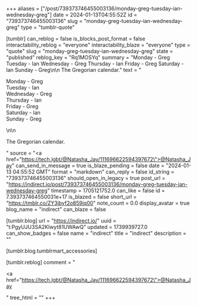 +++
aliases = ["/post/739373746455003136/monday-greg-tuesday-ian-wednesday-greg"]
date = 2024-01-13T04:55:52Z
id = "739373746455003136"
slug = "monday-greg-tuesday-ian-wednesday-greg"
type = "tumblr-quote"

[tumblr]
can_reblog = false
is_blocks_post_format = false
interactability_reblog = "everyone"
interactability_blaze = "everyone"
type = "quote"
slug = "monday-greg-tuesday-ian-wednesday-greg"
state = "published"
reblog_key = "Rq1MOSYq"
summary = "Monday - Greg Tuesday - Ian Wednesday - Greg Thursday - Ian Friday - Greg Saturday - Ian Sunday - Greg\n\n The Gregorian calendar."
text = "<p>Monday - Greg<br/>Tuesday - Ian<br/>Wednesday - Greg<br/>Thursday - Ian<br/>Friday - Greg<br/>Saturday - Ian<br/>Sunday - Greg</p>\n\n<p>The Gregorian calendar.</p>"
source = "<a href=\"https://tech.lgbt/@Natasha_Jay/111696622594397672\">@Natasha_Jay</a>"
can_send_in_message = true
is_blaze_pending = false
date = "2024-01-13 04:55:52 GMT"
format = "markdown"
can_reply = false
id_string = "739373746455003136"
should_open_in_legacy = true
post_url = "https://indirect.io/post/739373746455003136/monday-greg-tuesday-ian-wednesday-greg"
timestamp = 1705121752.0
can_like = false
id = 7.393737464550031e+17
is_blazed = false
short_url = "https://tmblr.co/ZY3jbyf2o859iq00"
note_count = 0.0
display_avatar = true
blog_name = "indirect"
can_blaze = false

[tumblr.blog]
url = "https://indirect.io/"
uuid = "t:PgyUJU3SA2Klwyt81UWAwQ"
updated = 1739939727.0
can_show_badges = false
name = "indirect"
title = "indirect"
description = ""

[tumblr.blog.tumblrmart_accessories]

[tumblr.reblog]
comment = "<p><a href=\"https://tech.lgbt/@Natasha_Jay/111696622594397672\">@Natasha_Jay</a></p>"
tree_html = ""
+++
